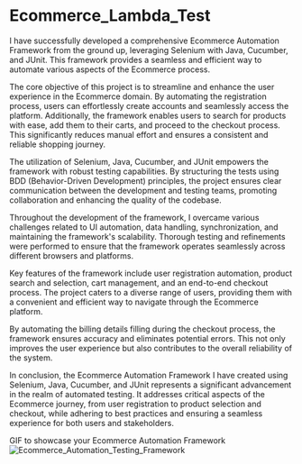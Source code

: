 # Ecommerce_Lambda_Test
I have successfully developed a comprehensive Ecommerce Automation Framework from the ground up, leveraging Selenium with Java, Cucumber, and JUnit. This framework provides a seamless and efficient way to automate various aspects of the Ecommerce process.

The core objective of this project is to streamline and enhance the user experience in the Ecommerce domain. By automating the registration process, users can effortlessly create accounts and seamlessly access the platform. Additionally, the framework enables users to search for products with ease, add them to their carts, and proceed to the checkout process. This significantly reduces manual effort and ensures a consistent and reliable shopping journey.

The utilization of Selenium, Java, Cucumber, and JUnit empowers the framework with robust testing capabilities. By structuring the tests using BDD (Behavior-Driven Development) principles, the project ensures clear communication between the development and testing teams, promoting collaboration and enhancing the quality of the codebase.

Throughout the development of the framework, I overcame various challenges related to UI automation, data handling, synchronization, and maintaining the framework's scalability. Thorough testing and refinements were performed to ensure that the framework operates seamlessly across different browsers and platforms.

Key features of the framework include user registration automation, product search and selection, cart management, and an end-to-end checkout process. The project caters to a diverse range of users, providing them with a convenient and efficient way to navigate through the Ecommerce platform.

By automating the billing details filling during the checkout process, the framework ensures accuracy and eliminates potential errors. This not only improves the user experience but also contributes to the overall reliability of the system.

In conclusion, the Ecommerce Automation Framework I have created using Selenium, Java, Cucumber, and JUnit represents a significant advancement in the realm of automated testing. It addresses critical aspects of the Ecommerce journey, from user registration to product selection and checkout, while adhering to best practices and ensuring a seamless experience for both users and stakeholders.

 GIF to showcase your Ecommerce Automation Framework![Ecommerce_Automation_Testing_Framework](https://github.com/techshubhamsharma/Ecommerce_Lambda_Test/assets/136896316/1b1db991-9959-47fc-b9ab-6d734a249104)
